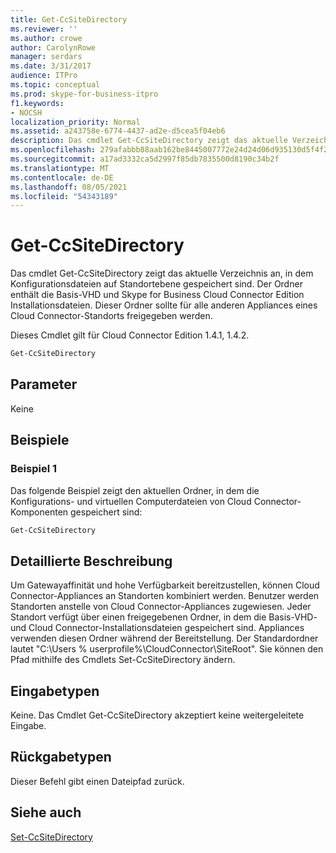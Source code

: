 ```yaml
---
title: Get-CcSiteDirectory
ms.reviewer: ''
ms.author: crowe
author: CarolynRowe
manager: serdars
ms.date: 3/31/2017
audience: ITPro
ms.topic: conceptual
ms.prod: skype-for-business-itpro
f1.keywords:
- NOCSH
localization_priority: Normal
ms.assetid: a243758e-6774-4437-ad2e-d5cea5f04eb6
description: Das cmdlet Get-CcSiteDirectory zeigt das aktuelle Verzeichnis an, in dem Konfigurationsdateien auf Standortebene gespeichert sind. Der Ordner enthält die Basis-VHD und Skype for Business Cloud Connector Edition Installationsdateien. Dieser Ordner sollte für alle anderen Appliances eines Cloud Connector-Standorts freigegeben werden.
ms.openlocfilehash: 279afabbb88aab162be8445007772e24d24d06d935130d5f4f27a8755a2fd25c
ms.sourcegitcommit: a17ad3332ca5d2997f85db7835500d8190c34b2f
ms.translationtype: MT
ms.contentlocale: de-DE
ms.lasthandoff: 08/05/2021
ms.locfileid: "54343189"
---
```

# <a name="get-ccsitedirectory"></a>Get-CcSiteDirectory
 
Das cmdlet Get-CcSiteDirectory zeigt das aktuelle Verzeichnis an, in dem Konfigurationsdateien auf Standortebene gespeichert sind. Der Ordner enthält die Basis-VHD und Skype for Business Cloud Connector Edition Installationsdateien. Dieser Ordner sollte für alle anderen Appliances eines Cloud Connector-Standorts freigegeben werden.
  
Dieses Cmdlet gilt für Cloud Connector Edition 1.4.1, 1.4.2.
  
```powershell
Get-CcSiteDirectory
```

## <a name="parameters"></a>Parameter

Keine
  
## <a name="examples"></a>Beispiele
<a name="Examples"> </a>

### <a name="example-1"></a>Beispiel 1

Das folgende Beispiel zeigt den aktuellen Ordner, in dem die Konfigurations- und virtuellen Computerdateien von Cloud Connector-Komponenten gespeichert sind:
  
```powershell
Get-CcSiteDirectory
```

## <a name="detailed-description"></a>Detaillierte Beschreibung
<a name="DetailedDescription"> </a>

Um Gatewayaffinität und hohe Verfügbarkeit bereitzustellen, können Cloud Connector-Appliances an Standorten kombiniert werden. Benutzer werden Standorten anstelle von Cloud Connector-Appliances zugewiesen. Jeder Standort verfügt über einen freigegebenen Ordner, in dem die Basis-VHD- und Cloud Connector-Installationsdateien gespeichert sind. Appliances verwenden diesen Ordner während der Bereitstellung. Der Standardordner lautet "C:\Users \% userprofile%\CloudConnector\SiteRoot". Sie können den Pfad mithilfe des Cmdlets Set-CcSiteDirectory ändern.
  
## <a name="input-types"></a>Eingabetypen
<a name="InputTypes"> </a>

Keine. Das Cmdlet Get-CcSiteDirectory akzeptiert keine weitergeleitete Eingabe.
  
## <a name="return-types"></a>Rückgabetypen
<a name="ReturnTypes"> </a>

Dieser Befehl gibt einen Dateipfad zurück.
  
## <a name="see-also"></a>Siehe auch
<a name="ReturnTypes"> </a>

[Set-CcSiteDirectory](set-ccsitedirectory.md)
  

